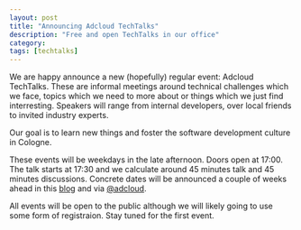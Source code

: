 ```yaml
---
layout: post
title: "Announcing Adcloud TechTalks"
description: "Free and open TechTalks in our office"
category: 
tags: [techtalks]
---
```


We are happy announce a new (hopefully) regular event: Adcloud TechTalks. These are informal meetings around technical challenges which we face, topics which we need to more about or things which we just find interresting. Speakers will range from internal developers, over local friends to invited industry experts.

Our goal is to learn new things and foster the software development culture in Cologne. 

These events will be weekdays in the late afternoon. Doors open at 17:00. The talk starts at 17:30 and we calculate around 45 minutes talk and 45 minutes discussions. Concrete dates will be announced a couple of weeks ahead in this [blog](/atom.xml) and via [@adcloud](http://twitter.com/adcloud).

All events will be open to the public although we will likely going to use some form of registraion. Stay tuned for the first event.